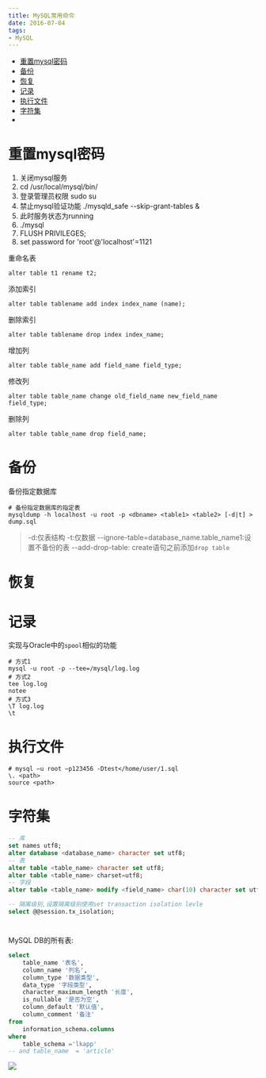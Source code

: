 ```yaml
---
title: MySQL常用命令
date: 2016-07-04
tags:
- MySQL
---
```

<!-- TOC -->

- [重置mysql密码](#重置mysql密码)
- [备份](#备份)
- [恢复](#恢复)
- [记录](#记录)
- [执行文件](#执行文件)
- [字符集](#字符集)
- [](#)

<!-- /TOC -->

# 重置mysql密码

1. 关闭mysql服务
2. cd /usr/local/mysql/bin/
3. 登录管理员权限 sudo su
4. 禁止mysql验证功能 ./mysqld_safe --skip-grant-tables &
5. 此时服务状态为running
6. ./mysql
7. FLUSH PRIVILEGES; 
8. set password for 'root'@'localhost'=1121


重命名表

```
alter table t1 rename t2;
```

添加索引

```
alter table tablename add index index_name (name);
```

删除索引

```
alter table tablename drop index index_name;
```

增加列

```
alter table table_name add field_name field_type;
```
修改列

```
alter table table_name change old_field_name new_field_name field_type;
```
删除列

```
alter table table_name drop field_name;
```

# 备份

备份指定数据库

```shell
# 备份指定数据库的指定表
mysqldump -h localhost -u root -p <dbname> <table1> <table2> [-d|t] > dump.sql
```
> -d:仅表结构
> -t:仅数据
> --ignore-table=database_name.table_name1:设置不备份的表
> --add-drop-table: create语句之前添加`drop table`

# 恢复


# 记录

实现与Oracle中的`spool`相似的功能

```shell
# 方式1
mysql -u root -p --tee=/mysql/log.log
# 方式2
tee log.log
notee
# 方式3
\T log.log
\t
```

# 执行文件

```shell
# mysql –u root –p123456 -Dtest</home/user/1.sql
\. <path>
source <path>
```

# 字符集

```sql
-- 库
set names utf8;
alter database <database_name> character set utf8;
-- 表
alter table <table_name> character set utf8;
alter table <table_name> charset=utf8;
-- 字段
alter table <table_name> modify <field_name> char(10) character set utf8;
```

```sql
-- 隔离级别,设置隔离级别使用set transaction isolation levle
select @@session.tx_isolation;
```

# 

MySQL DB的所有表:

```sql
select
    table_name '表名',
    column_name '列名',
    column_type '数据类型',
    data_type '字段类型',
    character_maximum_length '长度',
    is_nullable '是否为空',
    column_default '默认值',
    column_comment '备注'
from
    information_schema.columns
where
    table_schema ='lkapp'
-- and table_name  = 'article'
```

[![](https://static.segmentfault.com/v-5b1df2a7/global/img/creativecommons-cc.svg)](https://creativecommons.org/licenses/by-nc-nd/4.0/)
